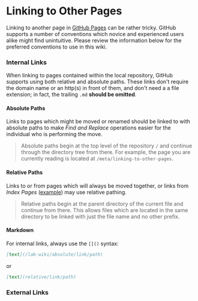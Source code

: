 # Linking to Other Pages

Linking to another page in [GitHub Pages](https://help.github.com/en/github/working-with-github-pages) can be rather tricky. GitHub supports a number of conventions which novice and experienced users alike might find unintuitive. Please review the information below for the preferred conventions to use in this wiki.

### Internal Links

When linking to pages contained within the local repository, GitHub supports using both relative and absolute paths. These links don't require the domain name or an http(s) in front of them, and don't need a a file extension; in fact, the trailing `.md` **should be omitted**.

#### Absolute Paths
Links to pages which might be moved or renamed should be linked to with absolute paths to make _Find and Replace_ operations easier for the individual who is performing the move.
> Absolute paths begin at the top level of the repository `/` and continue through the directory tree from there. For example, the page you are currently reading is located at `/meta/linking-to-other-pages`.

#### Relative Paths
Links to or from pages which will always be moved together, or links from _Index Pages_ ([example](/lab-wiki/meta/index)) may use relative pathing.
> Relative paths begin at the parent directory of the current file and continue from there. This allows files which are located in the same directory to be linked with just the file name and no other prefix.

#### Markdown
For internal links, always use the `[]()` syntax:
```markdown
[text](/lab-wiki/absolute/link/path)
```
or
```markdown
[text](relative/link/path)
```

### External Links
